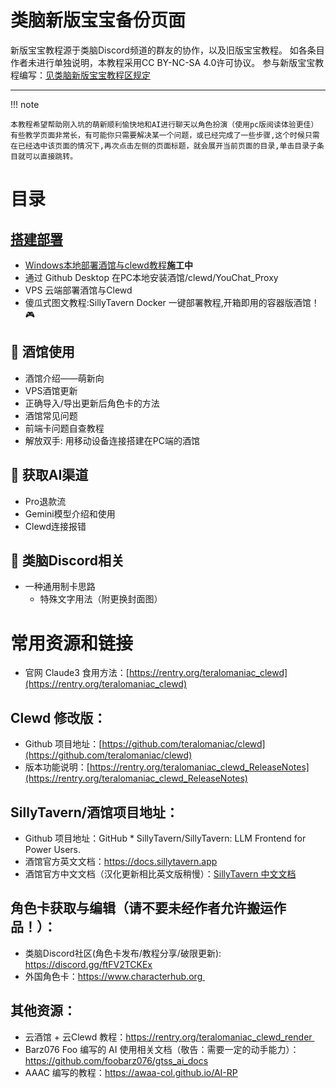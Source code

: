 # 类脑新版宝宝备份页面

新版宝宝教程源于类脑Discord频道的群友的协作，以及旧版宝宝教程。
如各条目作者未进行单独说明，本教程采用CC BY-NC-SA 4.0许可协议。
参与新版宝宝教程编写：[见类脑新版宝宝教程区规定](https://discord.com/channels/1134557553011998840/1326502204223524939)

---

!!! note

	本教程希望帮助刚入坑的萌新顺利愉快地和AI进行聊天以角色扮演（使用pc版阅读体验更佳）有些教学页面非常长，有可能你只需要解决某一个问题，或已经完成了一些步骤,这个时候只需在已经选中该页面的情况下,再次点击左侧的页面标题，就会展开当前页面的目录,单击目录子条目就可以直接跳转。

# 目录

## [搭建部署](build/index.md)

- [Windows本地部署酒馆与clewd教程](build/silly.md)**施工中**
- 通过 Github Desktop 在PC本地安装酒馆/clewd/YouChat_Proxy
- VPS 云端部署酒馆与Clewd
- 傻瓜式图文教程:SillyTavern Docker 一键部署教程,开箱即用的容器版酒馆！🎮

## 🍺 酒馆使用

- 酒馆介绍——萌新向
- VPS酒馆更新
- 正确导入/导出更新后角色卡的方法
- 酒馆常见问题
- 前端卡问题自查教程
- 解放双手: 用移动设备连接搭建在PC端的酒馆

## 🤖 获取AI渠道

- Pro退款流
- Gemini模型介绍和使用
- Clewd连接报错

## 🧠 类脑Discord相关

- 一种通用制卡思路
	- 特殊文字用法（附更换封面图）

# 常用资源和链接

- 官网 Claude3 食用方法：[https://rentry.org/teralomaniac_clewd](https://rentry.org/teralomaniac_clewd)

## Clewd 修改版：

- Github 项目地址：[https://github.com/teralomaniac/clewd](https://github.com/teralomaniac/clewd)
- 版本功能说明：[https://rentry.org/teralomaniac_clewd_ReleaseNotes](https://rentry.org/teralomaniac_clewd_ReleaseNotes)

## SillyTavern/酒馆项目地址：

- Github 项目地址：GitHub * SillyTavern/SillyTavern: LLM Frontend for Power Users. 
- 酒馆官方英文文档：https://docs.sillytavern.app
- 酒馆官方中文文档（汉化更新相比英文版稍慢）：[SillyTavern 中文文档](https://st-docs.role.fun/)

## 角色卡获取与编辑（请不要未经作者允许搬运作品！）：

- 类脑Discord社区(角色卡发布/教程分享/破限更新): https://discord.gg/ftFV2TCKEx
- 外国角色卡：https://www.characterhub.org 

## 其他资源：

- 云酒馆 + 云Clewd 教程：https://rentry.org/teralomaniac_clewd_render 
- Barz076 Foo 编写的 AI 使用相关文档（敬告：需要一定的动手能力）： https://github.com/foobarz076/gtss_ai_docs
- AAAC 编写的教程：https://awaa-col.github.io/AI-RP




